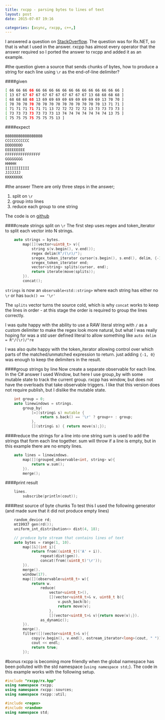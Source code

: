 ```yaml
---
title: rxcpp - parsing bytes to lines of text
layout: post
date: 2015-07-07 19:16

categories: [async, rxcpp, c++,]
---
```


I answered a question on [StackOverflow](http://stackoverflow.com/questions/31208418/split-iobservablebyte-to-characters-then-to-line/31213161#31213161). The question was for Rx.NET, so that is what I used in the answer. rxcpp has almost every operator that the answer required so I ported the answer to rxcpp and added it as an example.

#the question
given a source that sends chunks of bytes, how to produce a string for each line using `\r` as the end-of-line delimiter?

####given

```sh
[ 66 66 66 66 66 66 66 66 66 66 66 66 66 66 66 66 66 ] 
[ 13 67 67 67 67 67 67 67 67 67 67 67 13 68 68 68 68 ] 
[ 68 68 68 68 13 69 69 69 69 69 69 69 69 69 13 70 70 ] 
[ 70 70 70 70 70 70 70 70 70 70 70 70 70 70 13 71 71 ] 
[ 71 71 71 71 71 71 13 72 72 72 72 72 13 73 73 73 73 ] 
[ 73 73 73 73 73 73 73 13 74 74 74 74 74 74 74 13 75 ] 
[ 75 75 75 75 75 75 75 13 ] 
```

####expect

```sh
BBBBBBBBBBBBBBBBB
CCCCCCCCCCC
DDDDDDDD
EEEEEEEEE
FFFFFFFFFFFFFFFF
GGGGGGGG
HHHHH
IIIIIIIIIII
JJJJJJJ
KKKKKKKK
```

#the answer
There are only three steps in the answer;

  1. split on `\r`
  2. group into lines
  3. reduce each group to one string

The code is on [github](https://github.com/Reactive-Extensions/RxCpp/commit/a156c1abf553c9eb9efdb7654b748461c1b298c8)

####create strings split on `\r`
The first step uses regex and token_iterator to split each vector into N strings. 

```cpp
    auto strings = bytes.
        map([](vector<uint8_t> v){
            string s(v.begin(), v.end());
            regex delim(R"/(\r)/");
            sregex_token_iterator cursor(s.begin(), s.end(), delim, {-1, 0});
            sregex_token_iterator end;
            vector<string> splits(cursor, end);
            return iterate(move(splits));
        }).
        concat();
```

`strings` is now an `observable<std::string>` where each string has either no `\r` or has `back() == '\r'`

The `splits` vector turns the source cold, which is why `concat` works to keep the lines in order - at this stage the order is required to group the lines correctly.

I was quite happy with the ability to use a RAW literal string with `/` as a custom delimiter to make the regex look more natural, but what I was really hoping for was a std user defined literal to allow something like `auto delim = R"/(\r)/"re`

I was also quite happy with the token_iterator allowing control over which parts of the matched/unmatched expression to return. just adding `{-1, 0}` was enough to keep the delimiters in the result.

####group strings by line
Now create a separate observable for each line. In the C# answer I used Window, but here I use group_by with some mutable state to track the current group. rxcpp has window, but does not have the overloads that take observable triggers. I like that this version does not require publish, but I dislike the mutable state.

```cpp
    int group = 0;
    auto linewindows = strings.
        group_by(
            [=](string& s) mutable {
                return s.back() == '\r' ? group++ : group;
            },
            [](string& s) { return move(s);});
```

####reduce the strings for a line into one string
sum is used to add the strings that form each line together. sum will throw if a line is empty, but in this example there are no empty lines. 

```cpp
    auto lines = linewindows.
        map([](grouped_observable<int, string> w){ 
            return w.sum(); 
        }).
        merge();
```

####print result

```cpp
    lines.
        subscribe(println(cout));
```

####test source of byte chunks
To test this I used the following generator (and made sure that it did not produce empty lines)

```cpp
    random_device rd; 
    mt19937 gen(rd());
    uniform_int_distribution<> dist(4, 18);

    // produce byte stream that contains lines of text
    auto bytes = range(1, 10).
        map([&](int i){ 
            return from((uint8_t)('A' + i)).
                repeat(dist(gen)).
                concat(from((uint8_t)'\r'));
        }).
        merge().
        window(17).
        map([](observable<uint8_t> w){ 
            return w.
                reduce(
                    vector<uint8_t>(), 
                    [](vector<uint8_t>& v, uint8_t b){
                        v.push_back(b); 
                        return move(v);
                    }, 
                    [](vector<uint8_t>& v){return move(v);}).
                as_dynamic(); 
        }).
        merge().
        filter([](vector<uint8_t>& v){
            copy(v.begin(), v.end(), ostream_iterator<long>(cout, " "));
            cout << endl; 
            return true;
        });
```

#bonus
rxcpp is becoming more friendly when the global namespace has been polluted with the std namespace (`using namespace std;`). The code in this example works with the following setup.

```cpp
#include "rxcpp/rx.hpp"
using namespace rxcpp;
using namespace rxcpp::sources;
using namespace rxcpp::util;

#include <regex>
#include <random>
using namespace std;
```
